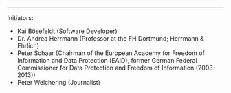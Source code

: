 ---
Initiators:

   * Kai Bösefeldt (Software Developer)
   * Dr. Andrea Herrmann (Professor at the FH Dortmund; Herrmann & Ehrlich)
   * Peter Schaar (Chairman of the European Academy for Freedom of Information and Data Protection (EAID), former German Federal Commissioner for Data Protection and Freedom of Information (2003-2013))
   * Peter Welchering (Journalist)
